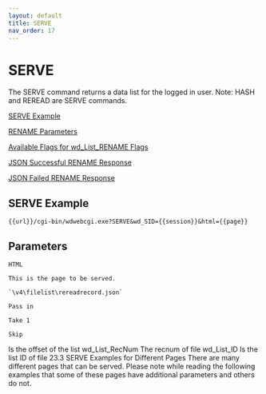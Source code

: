 ```yaml
---
layout: default
title: SERVE
nav_order: 17
---
```


# SERVE

The SERVE command returns a data list for the logged in user. Note: HASH and REREAD are SERVE commands. 

[SERVE Example](#serve-example)

[RENAME Parameters](#rename-parameters)

[Available Flags for wd_List_RENAME Flags](#available-flags-for-wd-list-rename-flags)

[JSON Successful RENAME Response](#json-successful-rename-response)

[JSON Failed RENAME Response](#json-failed-rename-response)

## SERVE Example

`{{url}}/cgi-bin/wdwebcgi.exe?SERVE&wd_SID={{session}}&html={{page}}`

## Parameters

`HTML`
	
	This is the page to be served.
	
	`\v4\filelist\rereadrecord.json`
	
	Pass in

	Take 1

	Skip
Is the offset of the list
wd_List_RecNum
	The recnum of file
wd_List_ID
Is the list ID of file
23.3	SERVE Examples for Different Pages
There are many different pages that can be served. Please note while reading the following examples that some of these pages have additional parameters and others do not.
